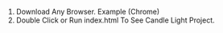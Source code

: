 1. Download Any Browser. Example (Chrome)
2. Double Click or Run index.html To See Candle Light Project.